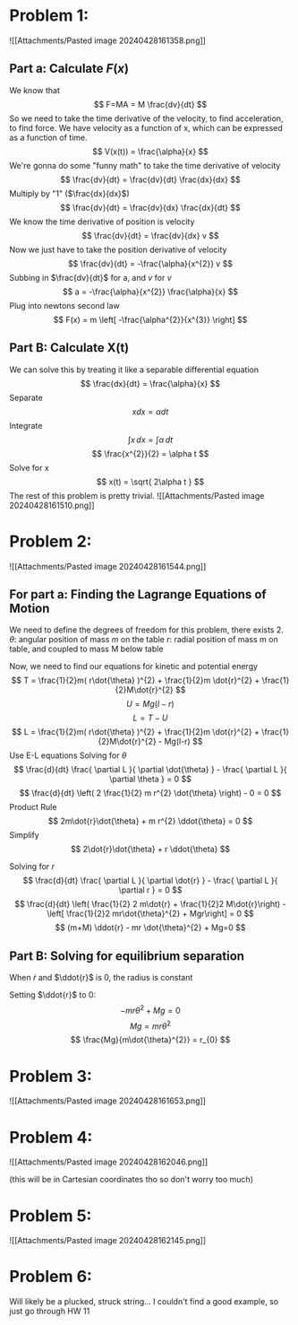 # Problem 1:
![[Attachments/Pasted image 20240428161358.png]]
## Part a: Calculate $F(x)$
We know that 
$$
F=MA = M \frac{dv}{dt}
$$
So we need to take the time derivative of the velocity, to find acceleration, to find force. 
We have velocity as a function of x, which can be expressed as a function of time. 
$$
V(x(t)) = \frac{\alpha}{x}
$$
We're gonna do some "funny math" to take the time derivative of velocity
$$
\frac{dv}{dt} = \frac{dv}{dt} \frac{dx}{dx}
$$
Multiply by "1" ($\frac{dx}{dx}$)
$$
\frac{dv}{dt} = \frac{dv}{dx} \frac{dx}{dt}
$$
We know the time derivative of position is velocity
$$
\frac{dv}{dt} = \frac{dv}{dx} v
$$
Now we just have to take the position derivative of velocity
$$
\frac{dv}{dt} = -\frac{\alpha}{x^{2}} v
$$
Subbing in $\frac{dv}{dt}$ for a, and $v$ for $v$
$$
a = -\frac{\alpha}{x^{2}} \frac{\alpha}{x}
$$
Plug into newtons second law 
$$
F(x) = m \left[ -\frac{\alpha^{2}}{x^{3}} \right]
$$
## Part B: Calculate X(t)
We can solve this by treating it like a separable differential equation
$$
\frac{dx}{dt} = \frac{\alpha}{x}
$$
Separate
$$
xdx = \alpha dt
$$
Integrate 
$$
\int x \, dx  = \int \alpha \, dt
$$
$$
\frac{x^{2}}{2} = \alpha t
$$
Solve for x
$$
x(t) = \sqrt{ 2\alpha t }
$$
The rest of this problem is pretty trivial. 
![[Attachments/Pasted image 20240428161510.png]]
# Problem 2: 

![[Attachments/Pasted image 20240428161544.png]]
## For part a: Finding the Lagrange Equations of Motion 
We need to define the degrees of freedom for this problem, there exists 2. 
$\theta$: angular position of mass $m$ on the table 
$r$: radial position of mass m on table, and coupled to mass M below table 

Now, we need to find our equations for kinetic and potential energy 
$$
T = \frac{1}{2}m( r\dot{\theta} )^{2} + \frac{1}{2}m \dot{r}^{2} + \frac{1}{2}M\dot{r}^{2}
$$
$$
U = Mg(l-r)
$$
$$
L = T - U
$$
$$
L = \frac{1}{2}m( r\dot{\theta} )^{2} + \frac{1}{2}m \dot{r}^{2} + \frac{1}{2}M\dot{r}^{2} - Mg(l-r)
$$
Use E-L equations
Solving for $\theta$
$$
\frac{d}{dt}  \frac{ \partial L }{ \partial \dot{\theta} }  - \frac{ \partial L }{ \partial \theta }  = 0
$$
$$
\frac{d}{dt} \left( 2 \frac{1}{2} m r^{2} \dot{\theta} \right) - 0 = 0 
$$
Product Rule
$$
2m\dot{r}\dot{\theta} + m r^{2} \ddot{\theta} = 0
$$
Simplify
$$
2\dot{r}\dot{\theta} + r \ddot{\theta}
$$

Solving for $r$
$$
\frac{d}{dt} \frac{ \partial L  }{ \partial \dot{r} } - \frac{ \partial L }{ \partial  r }  = 0
$$
$$
\frac{d}{dt} \left( \frac{1}{2} 2 m\dot{r} + \frac{1}{2}2 M\dot{r}\right) - \left[ \frac{1}{2}2 mr\dot{\theta}^{2} + Mgr\right] = 0
$$
$$
(m+M) \ddot{r} - mr \dot{\theta}^{2} + Mg=0
$$

## Part B: Solving for equilibrium separation

When $\dot{r}$ and $\ddot{r}$ is 0, the radius is constant

Setting $\ddot{r}$ to 0: 
$$
-mr\dot{\theta}^{2} + Mg = 0
$$
$$
Mg = mr\dot{\theta}^{2}
$$
$$
\frac{Mg}{m\dot{\theta}^{2}} = r_{0} 
$$







# Problem 3: 
![[Attachments/Pasted image 20240428161653.png]]


# Problem 4:
![[Attachments/Pasted image 20240428162046.png]]

(this will be in Cartesian coordinates tho so don't worry too much)

# Problem 5: 
![[Attachments/Pasted image 20240428162145.png]]

# Problem 6: 
Will likely be a plucked, struck string...  I couldn't find a good example, so just go through HW 11

